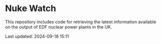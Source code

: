 # Nuke Watch

This repository includes code for retrieving the latest information available on the output of EDF nuclear power plants in the UK.

Last updated: 2024-09-18 15:11